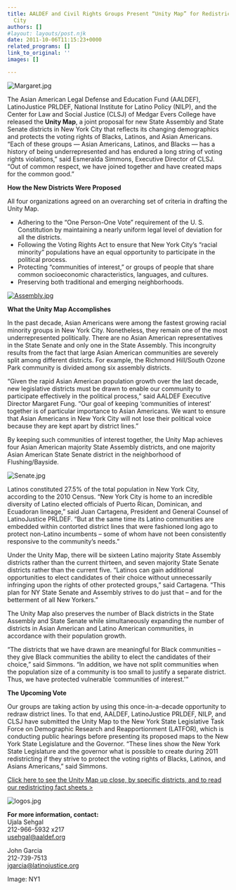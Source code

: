 ```yaml
---
title: AALDEF and Civil Rights Groups Present “Unity Map” for Redistricting New York
  City
authors: []
#layout: layouts/post.njk
date: 2011-10-06T11:15:23+0000
related_programs: []
link_to_original: ''
images: []

---
```

![Margaret.jpg](/uploads/Margaret-thumb-500x262-122.jpg)

The Asian American Legal Defense and Education Fund (AALDEF), LatinoJustice
PRLDEF, National Institute for Latino Policy (NILP), and the Center for Law and
Social Justice (CLSJ) of Medgar Evers College have released the **Unity Map**, a
joint proposal for new State Assembly and State Senate districts in New York
City that reflects its changing demographics and protects the voting rights of
Blacks, Latinos, and Asian Americans. “Each of these groups — Asian Americans,
Latinos, and Blacks — has a history of being underrepresented and has endured a
long string of voting rights violations,” said Esmeralda Simmons, Executive
Director of CLSJ. “Out of common respect, we have joined together and have
created maps for the common good.”

**How the New Districts Were Proposed**

All four organizations agreed on an overarching set of criteria in drafting the Unity Map.

* Adhering to the “One Person-One Vote” requirement of the U. S. Constitution by maintaining a nearly uniform legal level of deviation for all the districts.
* Following the Voting Rights Act to ensure that New York City’s “racial minority” populations have an equal opportunity to participate in the political process.
* Protecting “communities of interest,” or groups of people that share common socioeconomic characteristics, languages, and cultures.
* Preserving both traditional and emerging neighborhoods.

[![Assembly.jpg](/uploads/Assembly.jpg)](/uploads/pdf/Unity%20Map_NY%20Assembly%20%20%2811x17%29-1.pdf)

**What the Unity Map Accomplishes**

In the past decade, Asian Americans were among the fastest growing racial
minority groups in New York City. Nonetheless, they remain one of the most
underrepresented politically. There are no Asian American representatives in the
State Senate and only one in the State Assembly. This incongruity results from
the fact that large Asian American communities are severely split among
different districts. For example, the Richmond Hill/South Ozone Park community
is divided among six assembly districts.

“Given the rapid Asian American population growth over the last decade, new
legislative districts must be drawn to enable our community to participate
effectively in the political process,” said AALDEF Executive Director Margaret
Fung. “Our goal of keeping ‘communities of interest’ together is of particular
importance to Asian Americans. We want to ensure that Asian Americans in New
York City will not lose their political voice because they are kept apart by
district lines.”

By keeping such communities of interest together, the Unity Map achieves four
Asian American majority State Assembly districts, and one majority Asian
American State Senate district in the neighborhood of Flushing/Bayside.

![Senate.jpg](/uploads/Senate.jpg)

Latinos constituted 27.5% of the total population in New York City, according to
the 2010 Census. “New York City is home to an incredible diversity of Latino
elected officials of Puerto Rican, Dominican, and Ecuadoran lineage,” said Juan
Cartagena, President and General Counsel of LatinoJustice PRLDEF. “But at the
same time its Latino communities are embedded within contorted district lines
that were fashioned long ago to protect non-Latino incumbents – some of whom
have not been consistently responsive to the community’s needs.”

Under the Unity Map, there will be sixteen Latino majority State Assembly
districts rather than the current thirteen, and seven majority State Senate
districts rather than the current five. “Latinos can gain additional
opportunities to elect candidates of their choice without unnecessarily
infringing upon the rights of other protected groups,” said Cartagena. “This
plan for NY State Senate and Assembly strives to do just that – and for the
betterment of all New Yorkers.”

The Unity Map also preserves the number of Black districts in the State Assembly
and State Senate while simultaneously expanding the number of districts in Asian
American and Latino American communities, in accordance with their population
growth.

“The districts that we have drawn are meaningful for Black communities – they
give Black communities the ability to elect the candidates of their choice,”
said Simmons. “In addition, we have not split communities when the population
size of a community is too small to justify a separate district. Thus, we have
protected vulnerable ‘communities of interest.'”

**The Upcoming Vote**

Our groups are taking action by using this once-in-a-decade opportunity to
redraw district lines. To that end, AALDEF, LatinoJustice PRLDEF, NILP, and CLSJ
have submitted the Unity Map to the New York State Legislative Task Force on
Demographic Research and Reapportionment (LATFOR), which is conducting public
hearings before presenting its proposed maps to the New York State Legislature
and the Governor. “These lines show the New York State Legislature and the
governor what is possible to create during 2011 redistricting if they strive to
protect the voting rights of Blacks, Latinos, and Asians Americans,” said
Simmons.

[Click here to see the Unity Map up close, by specific districts, and to read our redistricting fact sheets >](https://aaldef.netlify.com/unity-map)

![logos.jpg](/uploads/logos-thumb-500x60-120.jpg)

**For more information, contact:**  
Ujala Sehgal  
212-966-5932 x217  
[usehgal@aaldef.org](mailto:usehgal@aaldef.org)

John Garcia  
212-739-7513  
[jgarcia@latinojustice.org](mailto:jgarcia@latinojustice.org)

Image: NY1